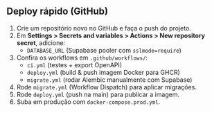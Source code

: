 ## Deploy rápido (GitHub)

1. Crie um repositório novo no GitHub e faça o push do projeto.
2. Em **Settings > Secrets and variables > Actions > New repository secret**, adicione:
   - `DATABASE_URL` (Supabase pooler com `sslmode=require`)
3. Confira os workflows em `.github/workflows/`:
   - `ci.yml` (testes + export OpenAPI)
   - `deploy.yml` (build & push imagem Docker para GHCR)
   - `migrate.yml` (rodar Alembic manualmente com Supabase)
4. Rode `migrate.yml` (Workflow Dispatch) para aplicar migrações.
5. Rode `deploy.yml` (push na main) para publicar a imagem.
6. Suba em produção com `docker-compose.prod.yml`.
